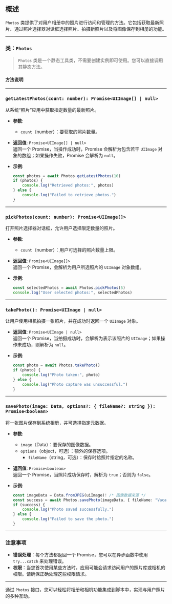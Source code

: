 ## 概述

`Photos` 类提供了对用户相册中的照片进行访问和管理的方法。它包括获取最新照片、通过照片选择器对话框选择照片、拍摄新照片以及将图像保存到相册的功能。

---

### 类：`Photos`

> `Photos` 类是一个静态工具类，不需要创建实例即可使用。您可以直接调用其静态方法。

#### 方法说明

---

### `getLatestPhotos(count: number): Promise<UIImage[] | null>`

从系统“照片”应用中获取指定数量的最新照片。

- **参数**:
  - `count`（number）：要获取的照片数量。

- **返回值**: `Promise<UIImage[] | null>`  
  返回一个 Promise，当操作成功时，Promise 会解析为包含若干 `UIImage` 对象的数组；如果操作失败，Promise 会解析为 `null`。

- **示例**:
  ```typescript
  const photos = await Photos.getLatestPhotos(10)
  if (photos) {
      console.log("Retrieved photos:", photos)
  } else {
      console.log("Failed to retrieve photos.")
  }
  ```

---

### `pickPhotos(count: number): Promise<UIImage[]>`

打开照片选择器对话框，允许用户选择限定数量的照片。

- **参数**:
  - `count`（number）：用户可选择的照片数量上限。

- **返回值**: `Promise<UIImage[]>`  
  返回一个 Promise，会解析为用户所选照片的 `UIImage` 对象数组。

- **示例**:
  ```typescript
  const selectedPhotos = await Photos.pickPhotos(5)
  console.log("User selected photos:", selectedPhotos)
  ```

---

### `takePhoto(): Promise<UIImage | null>`

让用户使用相机拍摄一张照片，并在成功时返回一个 `UIImage` 对象。

- **返回值**: `Promise<UIImage | null>`  
  返回一个 Promise，当拍摄成功时，会解析为表示该照片的 `UIImage`；如果操作未成功，则解析为 `null`。

- **示例**:
  ```typescript
  const photo = await Photos.takePhoto()
  if (photo) {
      console.log("Photo taken:", photo)
  } else {
      console.log("Photo capture was unsuccessful.")
  }
  ```

---

### `savePhoto(image: Data, options?: { fileName?: string }): Promise<boolean>`

将一张图片保存到系统相册，并可选择指定元数据。

- **参数**:
  - `image`（Data）：要保存的图像数据。
  - `options`（object，可选）：额外的保存选项。
    - `fileName`（string，可选）：保存时给照片指定的名称。

- **返回值**: `Promise<boolean>`  
  返回一个 Promise，当照片成功保存时，解析为 `true`；否则为 `false`。

- **示例**:
  ```typescript
  const imageData = Data.fromJPEG(uiImage)! /* 图像数据来源 */
  const success = await Photos.savePhoto(imageData, { fileName: "Vacation Photo" })
  if (success) {
      console.log("Photo saved successfully.")
  } else {
      console.log("Failed to save the photo.")
  }
  ```

---

### 注意事项

- **错误处理**：每个方法都返回一个 Promise，您可以在异步函数中使用 `try...catch` 来处理错误。
- **权限**：当您首次使用某些方法时，应用可能会请求访问用户的照片库或相机的权限。请确保正确处理这些权限请求。

---

通过 `Photos` 接口，您可以轻松将相册和相机功能集成到脚本中，实现与用户照片的多种互动。
